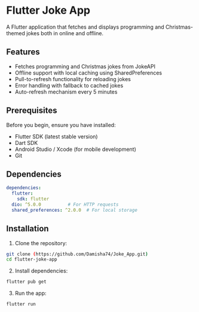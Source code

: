 # Flutter Joke App

A Flutter application that fetches and displays programming and Christmas-themed jokes both in online and offline.

## Features

- Fetches programming and Christmas jokes from JokeAPI
- Offline support with local caching using SharedPreferences
- Pull-to-refresh functionality for reloading jokes
- Error handling with fallback to cached jokes
- Auto-refresh mechanism every 5 minutes

## Prerequisites

Before you begin, ensure you have installed:
- Flutter SDK (latest stable version)
- Dart SDK
- Android Studio / Xcode (for mobile development)
- Git

## Dependencies

```yaml
dependencies:
  flutter:
    sdk: flutter
  dio: ^5.0.0          # For HTTP requests
  shared_preferences: ^2.0.0  # For local storage
```

## Installation

1. Clone the repository:
```bash
git clone (https://github.com/Damisha74/Joke_App.git)
cd flutter-joke-app
```

2. Install dependencies:
```bash
flutter pub get
```

3. Run the app:
```bash
flutter run
```





